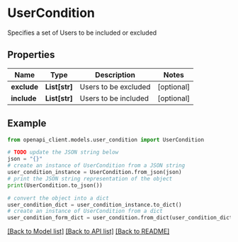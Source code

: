 # UserCondition

Specifies a set of Users to be included or excluded

## Properties

Name | Type | Description | Notes
------------ | ------------- | ------------- | -------------
**exclude** | **List[str]** | Users to be excluded | [optional] 
**include** | **List[str]** | Users to be included | [optional] 

## Example

```python
from openapi_client.models.user_condition import UserCondition

# TODO update the JSON string below
json = "{}"
# create an instance of UserCondition from a JSON string
user_condition_instance = UserCondition.from_json(json)
# print the JSON string representation of the object
print(UserCondition.to_json())

# convert the object into a dict
user_condition_dict = user_condition_instance.to_dict()
# create an instance of UserCondition from a dict
user_condition_form_dict = user_condition.from_dict(user_condition_dict)
```
[[Back to Model list]](../README.md#documentation-for-models) [[Back to API list]](../README.md#documentation-for-api-endpoints) [[Back to README]](../README.md)


